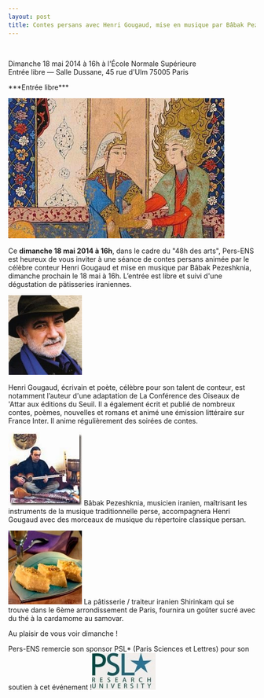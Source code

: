 ```yaml
---
layout: post
title: Contes persans avec Henri Gougaud, mise en musique par Bâbak Pezeshknia
---
```



[  
](/images/UPL3732886268454158059_logoPSLstar_RU_rvb.jpg)

Dimanche 18 mai 2014 à 16h à l'École Normale Supérieure  
Entrée libre — Salle Dussane, 45 rue d'Ulm 75005 Paris

\*\*\*Entrée libre\*\*\*

![](/images/10294370_303404573156441_8756930734392138537_n.jpg)

  

Ce **dimanche 18 mai 2014 à 16h**, dans le cadre du "48h des arts", Pers-ENS est heureux de vous inviter à une séance de contes persans animée par le célèbre conteur Henri Gougaud et mise en musique par Bâbak Pezeshknia, dimanche prochain le 18 mai à 16h. L’entrée est libre et suivi d'une dégustation de pâtisseries iraniennes.  
  
  

![](/images/gougaud.jpg)

    
  
Henri Gougaud, écrivain et poète, célèbre pour son talent de conteur, est notamment l’auteur d'une adaptation de La Conférence des Oiseaux de 'Attar aux éditions du Seuil. Il a également écrit et publié de nombreux contes, poèmes, nouvelles et romans et animé une émission littéraire sur France Inter. Il anime régulièrement des soirées de contes.  
  

  

![](/images/413d8d6d1867d8141f084645f1f26a8e.jpg) Bâbak Pezeshknia, musicien iranien, maîtrisant les instruments de la musique traditionnelle perse, accompagnera Henri Gougaud avec des morceaux de musique du répertoire classique persan.  

  

![](/images/26271_586672961361308_1310942293_n.jpg) La pâtisserie / traiteur iranien Shirinkam qui se trouve dans le 6ème arrondissement de Paris, fournira un goûter sucré avec du thé à la cardamome au samovar.

  

Au plaisir de vous voir dimanche !  
  
Pers-ENS remercie son sponsor PSL\* (Paris Sciences et Lettres) pour son soutien à cet événement !![](/images/UPL3732886268454158059_logoPSLstar_RU_rvb.jpg)
